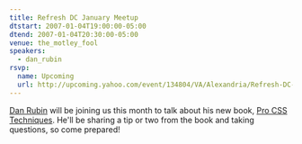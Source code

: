 ```yaml
---
title: Refresh DC January Meetup
dtstart: 2007-01-04T19:00:00-05:00
dtend: 2007-01-04T20:30:00-05:00
venue: the_motley_fool
speakers:
  - dan_rubin
rsvp:
  name: Upcoming
  url: http://upcoming.yahoo.com/event/134804/VA/Alexandria/Refresh-DC-January-Meetup/The-Motley-Fool/
---
```


[Dan Rubin](http://superfluousbanter.org) will be joining us this month to talk about his new book, [Pro CSS Techniques](https://www.apress.com/us/book/9781590597323). He'll be sharing a tip or two from the book and taking questions, so come prepared!
